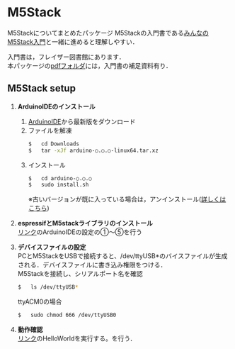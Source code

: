 # **M5Stack**
M5Stackについてまとめたパッケージ
M5Stackの入門書である[みんなのM5Stack入門](https://www.switch-science.com/catalog/5933/)と一緒に進めると理解しやすい．

入門書は，フレイザー図書館にあります．  
本パッケージの[pdfフォルダ](pdf)には，入門書の補足資料有り．  

## **M5Stack setup**
1. **ArduinoIDEのインストール**  
    1. [ArduinoIDE](https://www.arduino.cc/en/main/software)から最新版をダウンロード
    2. ファイルを解凍
        ```bash
        $   cd Downloads
        $   tar -xJf arduino-○.○.○-linux64.tar.xz
        ```
    3. インストール
        ```bash
        $   cd arduino-○.○.○
        $   sudo install.sh
        ```  
        ※古いバージョンが既に入っている場合は，アンインストール([詳しくはこちら](https://asukiaaa.blogspot.com/2016/11/ubuntuarduino-ide.html))

2. **espressifとM5stackライブラリのインストール**    
[リンク](https://raspberrypi.mongonta.com/howto-start-m5stack-arduinoide/#ArduinoIDE%E3%81%AE%E8%A8%AD%E5%AE%9A)のArduinoIDEの設定の①〜⑤を行う

3. **デバイスファイルの設定**  
PCとM5StackをUSBで接続すると、/dev/ttyUSB*のバイスファイルが生成される．デバイスファイルに書き込み権限をつける．  
    M5Stackを接続し、シリアルポート名を確認
    ```bash
    $   ls /dev/ttyUSB*
    ```
    ttyACM0の場合
    ```bash
    $   sudo chmod 666 /dev/ttyUSB0
    ```

4. **動作確認**    
[リンク](https://raspberrypi.mongonta.com/howto-start-m5stack-arduinoide/#HelloWorld%E3%82%92%E5%AE%9F%E8%A1%8C%E3%81%99%E3%82%8B%E3%80%82)のHelloWorldを実行する。を行う．